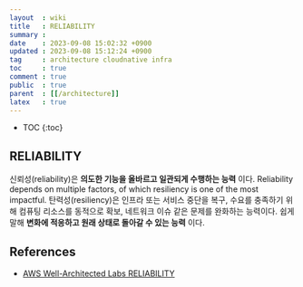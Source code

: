 ```yaml
---
layout  : wiki
title   : RELIABILITY
summary : 
date    : 2023-09-08 15:02:32 +0900
updated : 2023-09-08 15:12:24 +0900
tag     : architecture cloudnative infra
toc     : true
comment : true
public  : true
parent  : [[/architecture]]
latex   : true
---
```

* TOC
{:toc}

## RELIABILITY

신뢰성(reliability)은 __의도한 기능을 올바르고 일관되게 수행하는 능력__ 이다. Reliability depends on multiple factors, of which resiliency is one of the most impactful.
탄력성(resiliency)은 인프라 또는 서비스 중단을 복구, 수요를 충족하기 위해 컴퓨팅 리소스를 동적으로 확보, 네트워크 이슈 같은 문제를 완화하는 능력이다. 쉽게 말해 __변화에 적응하고 원래 상태로 돌아갈 수 있는 능력__ 이다.


## References

- [AWS Well-Architected Labs RELIABILITY](https://www.wellarchitectedlabs.com/reliability/)


